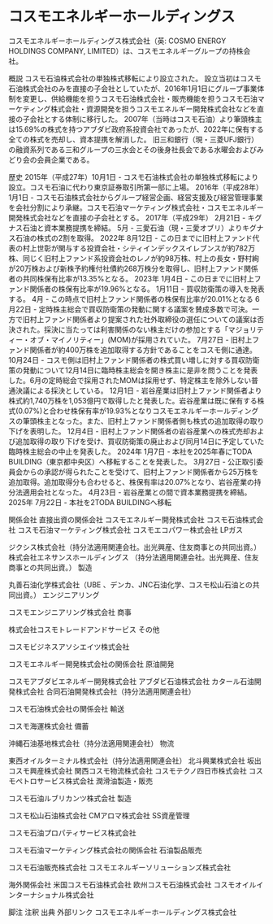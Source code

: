 # コスモエネルギーホールディングス

コスモエネルギーホールディングス株式会社（英: COSMO ENERGY HOLDINGS COMPANY, LIMITED）は、コスモエネルギーグループの持株会社。

概説
コスモ石油株式会社の単独株式移転により設立された。
設立当初はコスモ石油株式会社のみを直接の子会社としていたが、2016年1月1日にグループ事業体制を変更し、供給機能を担うコスモ石油株式会社・販売機能を担うコスモ石油マーケティング株式会社・資源開発を担うコスモエネルギー開発株式会社などを直接の子会社とする体制に移行した。
2007年（当時はコスモ石油）より筆頭株主は15.69%の株式を持つアブダビ政府系投資会社であったが、2022年に保有する全ての株式を売却し、資本提携を解消した。
旧三和銀行（現・三菱UFJ銀行）の融資系列である三和グループの三水会とその後身社長会である水曜会およびみどり会の会員企業である。

歴史
2015年（平成27年）10月1日 - コスモ石油株式会社の単独株式移転により設立。コスモ石油に代わり東京証券取引所第一部に上場。
2016年（平成28年）1月1日 - コスモ石油株式会社からグループ経営企画、経営支援及び経営管理事業を会社分割により承継。コスモ石油マーケティング株式会社・コスモエネルギー開発株式会社などを直接の子会社とする。
2017年（平成29年）
2月21日 - キグナス石油と資本業務提携を締結。
5月 - 三愛石油（現・三愛オブリ）よりキグナス石油の株式の2割を取得。
2022年
8月12日 - この日までに旧村上ファンド代表の村上世彰が関与する投資会社・シティインデックスイレブンスが約782万株、同じく旧村上ファンド系投資会社のレノが約98万株、村上の長女・野村絢が20万株および新株予約権付社債約268万株分を取得し、旧村上ファンド関係者の共同株保有比率が13.35%となる。
2023年
1月4日 - この日までに旧村上ファンド関係者の株保有比率が19.96%となる。
1月11日 - 買収防衛策の導入を発表する。
4月 - この時点で旧村上ファンド関係者の株保有比率が20.01%となる
6月22日 - 定時株主総会で買収防衛策の発動に関する議案を賛成多数で可決。一方で旧村上ファンド関係者より提案された社外取締役の選任についての議案は否決された。採決に当たっては利害関係のない株主だけの参加とする「マジョリティー・オブ・マイノリティー」(MOM)が採用されていた。
7月27日 - 旧村上ファンド関係者が約400万株を追加取得する方針であることをコスモ側に通達。
10月24日 - コスモ側は旧村上ファンド関係者の株式買い増しに対する買収防衛策の発動について12月14日に臨時株主総会を開き株主に是非を問うことを発表した。6月の定時総会で採用されたMOMは採用せず、特定株主を除外しない普通決議による採決としている。
12月1日 - 岩谷産業は旧村上ファンド関係者より株式約1,740万株を1,053億円で取得したと発表した。岩谷産業は既に保有する株式(0.07%)と合わせ株保有率が19.93%となりコスモエネルギーホールディングスの筆頭株主となった。また、旧村上ファンド関係者側も株式の追加取得の取り下げを表明した。
12月4日 - 旧村上ファンド関係者の岩谷産業への株式売却および追加取得の取り下げを受け、買収防衛策の廃止および同月14日に予定していた臨時株主総会の中止を発表した。
2024年
1月7日 - 本社を2025年春にTODA BUILDING（東京都中央区）へ移転することを発表した。
3月27日 - 公正取引委員会からの承認が得られたことを受けて、旧村上ファンド関係者から25万株を追加取得。追加取得分も合わせると、株保有率は20.07%となり、岩谷産業の持分法適用会社となった。
4月23日 - 岩谷産業との間で資本業務提携を締結。
2025年
7月22日 - 本社を2TODA BUILDINGへ移転

関係会社
直接出資の関係会社
コスモエネルギー開発株式会社
コスモ石油株式会社
コスモ石油マーケティング株式会社
コスモエコパワー株式会社
LPガス

ジクシス株式会社（持分法適用関連会社。出光興産、住友商事との共同出資。）
株式会社エネサンスホールディングス （持分法適用関連会社。出光興産、住友商事との共同出資。）
製造

丸善石油化学株式会社（UBE 、デンカ、JNC石油化学、コスモ松山石油との共同出資。）
エンジニアリング

コスモエンジニアリング株式会社
商事

株式会社コスモトレードアンドサービス
その他

コスモビジネスアソシエイツ株式会社

コスモエネルギー開発株式会社の関係会社
原油開発

コスモアブダビエネルギー開発株式会社
アブダビ石油株式会社
カタール石油開発株式会社
合同石油開発株式会社（持分法適用関連会社）

コスモ石油株式会社の関係会社
輸送

コスモ海運株式会社
備蓄

沖縄石油基地株式会社（持分法適用関連会社）
物流

東西オイルターミナル株式会社（持分法適用関連会社）
北斗興業株式会社
坂出コスモ興産株式会社
関西コスモ物流株式会社
コスモテクノ四日市株式会社
コスモペトロサービス株式会社
潤滑油製造・販売

コスモ石油ルブリカンツ株式会社
製造

コスモ松山石油株式会社
CMアロマ株式会社
SS資産管理

コスモ石油プロパティサービス株式会社

コスモ石油マーケティング株式会社の関係会社
石油製品販売

コスモ石油販売株式会社
コスモエネルギーソリューションズ株式会社

海外関係会社
米国コスモ石油株式会社
欧州コスモ石油株式会社
コスモオイルインターナショナル株式会社

脚注
注釈
出典
外部リンク
コスモエネルギーホールディングス株式会社